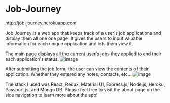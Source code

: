 # Job-Journey
http://job-journey.herokuapp.com

Job Journey is a web app that keeps track of a user's job applications and display them all one one page. 
It gives the users to input valuable information for each unique application and lets them view it.

The main page displays all the current user's jobs they applied to and their each application's status.
![image](https://user-images.githubusercontent.com/17844736/128797711-79ec327b-7ceb-4973-89fa-d730a39514c6.png)


After submitting the job form, the user can view the contents of their application. Whether they entered any notes, contacts, etc...
![image](https://user-images.githubusercontent.com/17844736/128797795-d388330a-9e6c-4448-90ff-484a9e4d2a1e.png)


The stack I used was React, Redux, Material UI, Express.js, Node.js, Heroku, Passport.js, and Mongo DB. Please feel free to visit the about page on the side navigation to learn more about the app!
